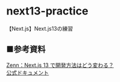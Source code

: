 # next13-practice
【Next.js】Next.js13の練習

## ■参考資料
<a href="https://zenn.dev/jtakahashi64/articles/a9d2ae3285ceb6r">Zenn：Next.js 13 で開発方法はどう変わる？</a>   
<a href="https://nextjs.org/docs/getting-started/installation">公式ドキュメント</a>    
